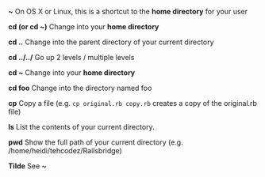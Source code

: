 **~** On OS X or Linux, this is a shortcut to the **home directory** for your user

**cd (or cd ~)** Change into your **home directory**

**cd ..** Change into the parent directory of your current directory

**cd ../../** Go up 2 levels / multiple levels

**cd ~** Change into your **home directory**

**cd foo** Change into the directory named foo

**cp** Copy a file (e.g. `cp original.rb copy.rb` creates a copy of the original.rb file)

**ls** List the contents of your current directory.

**pwd** Show the full path of your current directory (e.g. /home/heidi/tehcodez/Railsbridge)

**Tilde** See **~**
